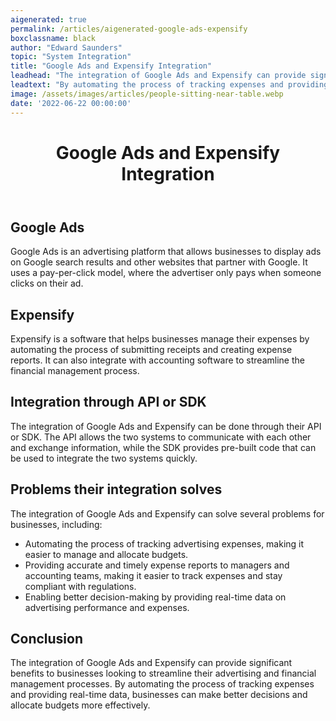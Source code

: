 ```yaml
---
aigenerated: true
permalink: /articles/aigenerated-google-ads-expensify
boxclassname: black
author: "Edward Saunders"
topic: "System Integration"
title: "Google Ads and Expensify Integration"
leadhead: "The integration of Google Ads and Expensify can provide significant benefits to businesses looking to streamline their advertising and financial management processes"
leadtext: "By automating the process of tracking expenses and providing real-time data, businesses can make better decisions and allocate budgets more effectively."
image: /assets/images/articles/people-sitting-near-table.webp
date: '2022-06-22 00:00:00'
---
```

<div class="arttext">    <header>
      <h1>Google Ads and Expensify Integration</h1>
    </header>
    <main>
      <section>
        <h2>Google Ads</h2>
        <p>Google Ads is an advertising platform that allows businesses to display ads on Google search results and other websites that partner with Google. It uses a pay-per-click model, where the advertiser only pays when someone clicks on their ad.</p>
      </section>
      <section>
        <h2>Expensify</h2>
        <p>Expensify is a software that helps businesses manage their expenses by automating the process of submitting receipts and creating expense reports. It can also integrate with accounting software to streamline the financial management process.</p>
      </section>
      <section>
        <h2>Integration through API or SDK</h2>
        <p>The integration of Google Ads and Expensify can be done through their API or SDK. The API allows the two systems to communicate with each other and exchange information, while the SDK provides pre-built code that can be used to integrate the two systems quickly.</p>
      </section>
      <section>
        <h2>Problems their integration solves</h2>
        <p>The integration of Google Ads and Expensify can solve several problems for businesses, including:</p>
        <ul>
          <li>Automating the process of tracking advertising expenses, making it easier to manage and allocate budgets.</li>
          <li>Providing accurate and timely expense reports to managers and accounting teams, making it easier to track expenses and stay compliant with regulations.</li>
          <li>Enabling better decision-making by providing real-time data on advertising performance and expenses.</li>
        </ul>
      </section>
      <section>
        <h2>Conclusion</h2>
        <p>The integration of Google Ads and Expensify can provide significant benefits to businesses looking to streamline their advertising and financial management processes. By automating the process of tracking expenses and providing real-time data, businesses can make better decisions and allocate budgets more effectively.</p>
      </section>
    </main>
</div>